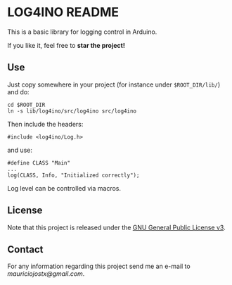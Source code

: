 # LOG4INO README

This is a basic library for logging control in Arduino.

If you like it, feel free to **star the project!**

## Use

Just copy somewhere in your project (for instance under `$ROOT_DIR/lib/`) and do:
```
cd $ROOT_DIR
ln -s lib/log4ino/src/log4ino src/log4ino
```

Then include the headers: 

```
#include <log4ino/Log.h>
```

and use: 

```
#define CLASS "Main"
...
log(CLASS, Info, "Initialized correctly");
```

Log level can be controlled via macros.

## License

Note that this project is released under the [GNU General Public License v3](https://www.gnu.org/licenses/gpl.txt). 

## Contact

For any information regarding this project send me an e-mail to _mauriciojostx@gmail.com_. 

